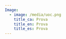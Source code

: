 ```yaml
---
Image:
  - image: /media/uoc.png
    title_ca: Prova
    title_en: Prova
    title_es: Prova
---
```


